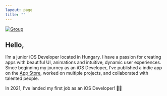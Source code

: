 ```yaml
---
layout: page
title: ""
---
```


<a href="https://imgbb.com/"><img src="https://i.ibb.co/dLCNxN1/Group.png" alt="Group" border="0"></a>
<br />

## Hello,
I’m a junior iOS Developer located in Hungary. I have a passion for creating apps with beautiful UI, animations and intuitive, dynamic user experiences.
Since beginning my journey as an iOS Developer, I’ve published a indie app on the [App Store](https://apps.apple.com/us/app/drinkspot-daily-drink-tracker/id1545770917), worked on multiple projects, and collaborated with talented people. 

In 2021, I've landed my first job as an iOS Developer! 👨‍💻
